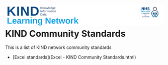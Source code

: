 # ![](src/images/KLN_banner_v05_125.png) KIND Community Standards

This is a list of KIND network community standards

+ [Excel standards](Excel - KIND Community Standards.html)

